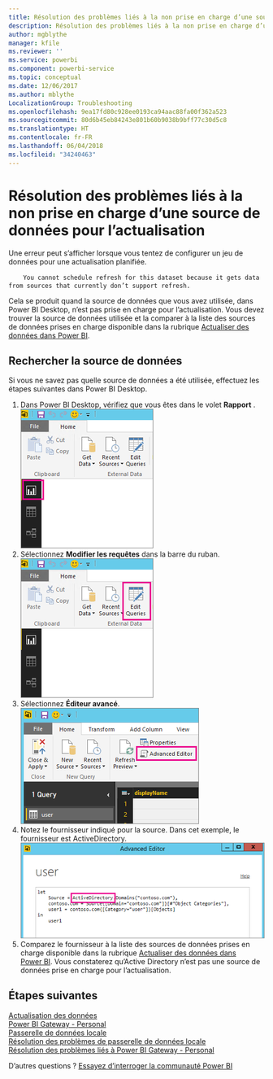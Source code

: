 ```yaml
---
title: Résolution des problèmes liés à la non prise en charge d’une source de données pour l’actualisation
description: Résolution des problèmes liés à la non prise en charge d’une source de données pour l’actualisation
author: mgblythe
manager: kfile
ms.reviewer: ''
ms.service: powerbi
ms.component: powerbi-service
ms.topic: conceptual
ms.date: 12/06/2017
ms.author: mblythe
LocalizationGroup: Troubleshooting
ms.openlocfilehash: 9ea17fd80c928ee0193ca94aac88fa00f362a523
ms.sourcegitcommit: 80d6b45eb84243e801b60b9038b9bff77c30d5c8
ms.translationtype: HT
ms.contentlocale: fr-FR
ms.lasthandoff: 06/04/2018
ms.locfileid: "34240463"
---
```

# <a name="troubleshooting-unsupported-data-source-for-refresh"></a>Résolution des problèmes liés à la non prise en charge d’une source de données pour l’actualisation
Une erreur peut s’afficher lorsque vous tentez de configurer un jeu de données pour une actualisation planifiée.

        You cannot schedule refresh for this dataset because it gets data from sources that currently don’t support refresh.

Cela se produit quand la source de données que vous avez utilisée, dans Power BI Desktop, n’est pas prise en charge pour l’actualisation. Vous devez trouver la source de données utilisée et la comparer à la liste des sources de données prises en charge disponible dans la rubrique [Actualiser des données dans Power BI](refresh-data.md). 

## <a name="find-the-data-source"></a>Rechercher la source de données
Si vous ne savez pas quelle source de données a été utilisée, effectuez les étapes suivantes dans Power BI Desktop.  

1. Dans Power BI Desktop, vérifiez que vous êtes dans le volet **Rapport** .  
   ![](media/service-admin-troubleshoot-unsupported-data-source-for-refresh/tshoot-report-pane.png)
2. Sélectionnez **Modifier les requêtes** dans la barre du ruban.  
   ![](media/service-admin-troubleshoot-unsupported-data-source-for-refresh/tshoot-edit-queries.png)
3. Sélectionnez **Éditeur avancé**.  
   ![](media/service-admin-troubleshoot-unsupported-data-source-for-refresh/tshoot-advanced-editor.png)
4. Notez le fournisseur indiqué pour la source.  Dans cet exemple, le fournisseur est ActiveDirectory.  
   ![](media/service-admin-troubleshoot-unsupported-data-source-for-refresh/tshoot-provider.png)
5. Comparez le fournisseur à la liste des sources de données prises en charge disponible dans la rubrique [Actualiser des données dans Power BI](refresh-data.md).  Vous constaterez qu’Active Directory n’est pas une source de données prise en charge pour l’actualisation.  

## <a name="next-steps"></a>Étapes suivantes
[Actualisation des données](refresh-data.md)  
[Power BI Gateway - Personal](personal-gateway.md)  
[Passerelle de données locale](service-gateway-onprem.md)  
[Résolution des problèmes de passerelle de données locale](service-gateway-onprem-tshoot.md)  
[Résolution des problèmes liés à Power BI Gateway - Personal](service-admin-troubleshooting-power-bi-personal-gateway.md)  

D’autres questions ? [Essayez d’interroger la communauté Power BI](http://community.powerbi.com/)

